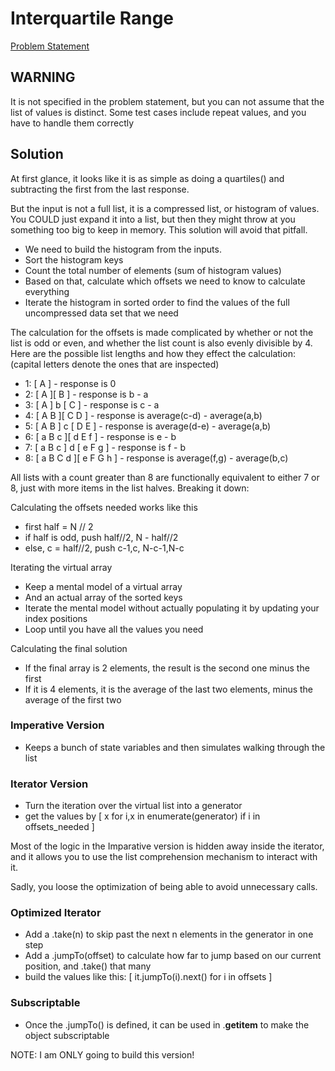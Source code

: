 # Interquartile Range

[Problem Statement](https://www.hackerrank.com/challenges/s10-interquartile-range)

## WARNING

It is not specified in the problem statement, but you can not assume that the list of values is distinct.
Some test cases include repeat values, and you have to handle them correctly

## Solution

At first glance, it looks like it is as simple as doing a quartiles() and subtracting the first from the last response.

But the input is not a full list, it is a compressed list, or histogram of values.  You COULD just expand it into a list,
but then they might throw at you something too big to keep in memory.  This solution will avoid that pitfall.

* We need to build the histogram from the inputs.
* Sort the histogram keys
* Count the total number of elements (sum of histogram values)
* Based on that, calculate which offsets we need to know to calculate everything
* Iterate the histogram in sorted order to find the values of the full uncompressed data set that we need

The calculation for the offsets is made complicated by whether or not the list is odd or even, and
whether the list count is also evenly divisible by 4.  Here are the possible list lengths and
how they effect the calculation: (capital letters denote the ones that are inspected)

* 1: [ A ] - response is 0
* 2: [ A ][ B ] - response is b - a
* 3: [ A ] b [ C ] - response is c - a
* 4: [ A B ][ C D ] - response is average(c-d) - average(a,b)
* 5: [ A B ] c [ D E ] - response is average(d-e) - average(a,b)
* 6: [ a B c ][ d E f ] - response is  e - b
* 7: [ a B c ] d [ e F g ] - response is f - b
* 8: [ a B C d ][ e F G h ] - response is average(f,g) - average(b,c)

All lists with a count greater than 8 are functionally equivalent to either 7 or 8, just with
more items in the list halves.  Breaking it down:

Calculating the offsets needed works like this

* first half = N // 2
* if half is odd, push half//2, N - half//2
* else, c = half//2, push c-1,c, N-c-1,N-c

Iterating the virtual array

* Keep a mental model of a virtual array
* And an actual array of the sorted keys
* Iterate the mental model without actually populating it by updating your index positions
* Loop until you have all the values you need

Calculating the final solution

* If the final array is 2 elements, the result is the second one minus the first
* If it is 4 elements, it is the average of the last two elements, minus the average of the first two

### Imperative Version

* Keeps a bunch of state variables and then simulates walking through the list

### Iterator Version

* Turn the iteration over the virtual list into a generator
* get the values by [ x for i,x in enumerate(generator) if i in offsets_needed ] 

Most of the logic in the Imparative version is hidden away inside the iterator,
and it allows you to use the list comprehension mechanism to interact with it.

Sadly, you loose the optimization of being able to avoid unnecessary calls.

### Optimized Iterator

* Add a .take(n) to skip past the next n elements in the generator in one step
* Add a .jumpTo(offset) to calculate how far to jump based on our current position, and .take() that many
* build the values like this: [ it.jumpTo(i).next() for i in offsets ]

### Subscriptable

* Once the .jumpTo() is defined, it can be used in .__getitem__ to make the object subscriptable

NOTE: I am ONLY going to build this version!
